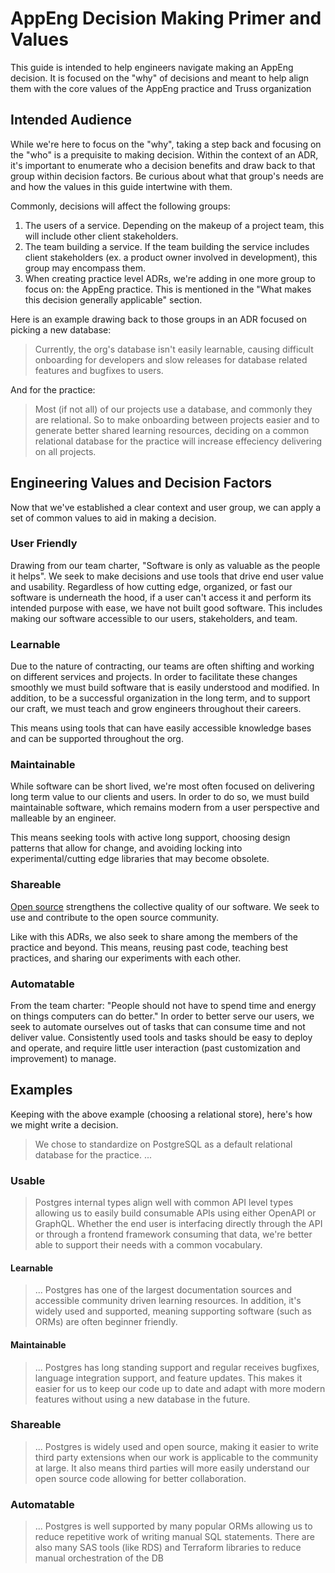 # AppEng Decision Making Primer and Values

This guide is intended to help
engineers navigate making an AppEng decision.
It is focused on the "why" of decisions
and meant to help align them
with the core values of the AppEng practice
and Truss organization

## Intended Audience

While we're here to focus on the "why",
taking a step back and focusing on the "who"
is a prequisite to making decision.
Within the context of an ADR,
it's important to enumerate who a decision benefits
and draw back to that group within decision factors.
Be curious about what that group's needs are
and how the values in this guide intertwine with them.

Commonly,
decisions will affect the following groups:

1. The users of a service.
   Depending on the makeup of a project team,
   this will include other client stakeholders.
1. The team building a service.
   If the team building the service includes client stakeholders
   (ex. a product owner involved in development),
   this group may encompass them.
1. When creating practice level ADRs,
   we're adding in one more group to focus on:
   the AppEng practice.
   This is mentioned in the
   "What makes this decision generally applicable" section.

Here is an example drawing back to those groups
in an ADR focused on picking a new database:

> Currently, the org's database isn't easily learnable,
> causing difficult onboarding for developers
> and slow releases for database related features
> and bugfixes
> to users.

And for the practice:

> Most (if not all) of our projects use a database,
> and commonly they are relational.
> So to make onboarding between projects easier
> and to generate better shared learning resources,
> deciding on a common relational database for the practice
> will increase effeciency delivering on all projects.

## Engineering Values and Decision Factors

Now that we've established a clear context and user group,
we can apply a set of common values
to aid in making a decision.

### User Friendly

Drawing from our team charter,
"Software is only as valuable as the people it helps".
We seek to make decisions and use tools
that drive end user value
and usability.
Regardless of how cutting edge,
organized,
or fast
our software is underneath the hood,
if a user can't access it
and perform its intended purpose with ease,
we have not built good software.
This includes making our software accessible
to our users,
stakeholders,
and team.

### Learnable

Due to the nature of contracting,
our teams are often shifting
and working on different services
and projects.
In order to facilitate these changes smoothly
we must build software that is easily understood
and modified.
In addition,
to be a successful organization in the long term,
and to support our craft,
we must teach and grow engineers
throughout their careers.

This means using tools that
can have easily accessible knowledge bases
and can be supported throughout the org.

### Maintainable

While software can be short lived,
we're most often focused on delivering long term value
to our clients and users.
In order to do so,
we must build maintainable software,
which remains modern from a user perspective
and malleable by an engineer.

This means seeking tools with active long support,
choosing design patterns that allow for change,
and avoiding locking into experimental/cutting edge libraries
that may become obsolete.

### Shareable

[Open source](../../developing/open-source)
strengthens the collective quality of our software.
We seek to use and contribute to the open source community.

Like with this ADRs,
we also seek to share among the members of the practice
and beyond.
This means, reusing past code,
teaching best practices,
and sharing our experiments with each other.

### Automatable

From the team charter:
"People should not have to spend time and energy
on things computers can do better."
In order to better serve our users,
we seek to automate ourselves out of tasks
that can consume time
and not deliver value.
Consistently used tools and tasks
should be easy to deploy and operate,
and require little user interaction
(past customization and improvement)
to manage.

## Examples

Keeping with the above example
(choosing a relational store),
here's how we might write a decision.

> We chose to standardize on PostgreSQL
> as a default relational database for the practice.
> ...

### Usable

> Postgres internal types align well with common API level types
> allowing us to easily build consumable APIs
> using either OpenAPI or GraphQL.
> Whether the end user is interfacing directly through the API
> or through a frontend framework consuming that data,
> we're better able to support their needs with a common vocabulary.

#### Learnable

> ... Postgres has one of the largest documentation sources
> and accessible community driven learning resources.
> In addition,
> it's widely used and supported,
> meaning supporting software (such as ORMs)
> are often beginner friendly.

#### Maintainable

> ... Postgres has long standing support
> and regular receives bugfixes,
> language integration support,
> and feature updates.
> This makes it easier for us
> to keep our code up to date
> and adapt with more modern features
> without using a new database in the future.

### Shareable

> ... Postgres is widely used
> and open source,
> making it easier to write third party extensions
> when our work is applicable to the community at large.
> It also means third parties will more easily understand
> our open source code
> allowing for better collaboration.

### Automatable

> ... Postgres is well supported by many popular ORMs
> allowing us to reduce repetitive work of
> writing manual SQL statements.
> There are also many SAS tools (like RDS)
> and Terraform libraries
> to reduce manual orchestration of the DB
